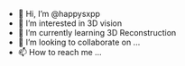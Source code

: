 - 👋 Hi, I’m @happysxpp
- 👀 I’m interested in 3D vision
- 🌱 I’m currently learning 3D Reconstruction
- 💞️ I’m looking to collaborate on ...
- 📫 How to reach me ...

<!---
happysxpp/happysxpp is a ✨ special ✨ repository because its `README.md` (this file) appears on your GitHub profile.
You can click the Preview link to take a look at your changes.
--->
